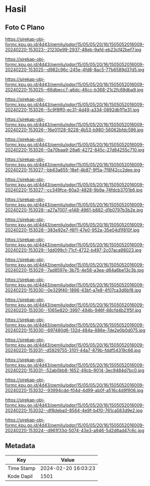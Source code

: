 # Hasil

## Foto C Plano

https://sirekap-obj-formc.kpu.go.id/4d43/pemilu/pdpr/15/05/05/20/16/1505052016009-20240220-153023--21230e99-2937-48eb-9afd-eb23cf42bef7.jpg

https://sirekap-obj-formc.kpu.go.id/4d43/pemilu/pdpr/15/05/05/20/16/1505052016009-20240220-153025--d982c96c-245e-4fd8-8ac5-77b6589d37d5.jpg

https://sirekap-obj-formc.kpu.go.id/4d43/pemilu/pdpr/15/05/05/20/16/1505052016009-20240220-153025--66dbecc7-a6dc-46cc-b368-21c2fc68dba9.jpg

https://sirekap-obj-formc.kpu.go.id/4d43/pemilu/pdpr/15/05/05/20/16/1505052016009-20240220-153026--5c9f8ff0-ec31-4d49-a334-0892db1f1e31.jpg

https://sirekap-obj-formc.kpu.go.id/4d43/pemilu/pdpr/15/05/05/20/16/1505052016009-20240220-153026--16e01128-9228-4b53-b980-56062bfdc596.jpg

https://sirekap-obj-formc.kpu.go.id/4d43/pemilu/pdpr/15/05/05/20/16/1505052016009-20240220-153026--0a70baa9-28a6-4272-845c-27d84255c710.jpg

https://sirekap-obj-formc.kpu.go.id/4d43/pemilu/pdpr/15/05/05/20/16/1505052016009-20240220-153027--bb63a655-18ef-4b87-9f5a-7f8f42cc2dee.jpg

https://sirekap-obj-formc.kpu.go.id/4d43/pemilu/pdpr/15/05/05/20/16/1505052016009-20240220-153027--cc349fce-60a3-4828-9b9a-74fdcb3701b6.jpg

https://sirekap-obj-formc.kpu.go.id/4d43/pemilu/pdpr/15/05/05/20/16/1505052016009-20240220-153028--a27a7007-e148-4961-b882-d1b0797b3b2e.jpg

https://sirekap-obj-formc.kpu.go.id/4d43/pemilu/pdpr/15/05/05/20/16/1505052016009-20240220-153028--383e92e7-f6f1-47e0-952a-35e04d1f810f.jpg

https://sirekap-obj-formc.kpu.go.id/4d43/pemilu/pdpr/15/05/05/20/16/1505052016009-20240220-153029--1dd099c1-71cf-4722-b497-2c07aca98023.jpg

https://sirekap-obj-formc.kpu.go.id/4d43/pemilu/pdpr/15/05/05/20/16/1505052016009-20240220-153029--7ad8597e-3b75-4e58-a3ea-d84a6be13c3b.jpg

https://sirekap-obj-formc.kpu.go.id/4d43/pemilu/pdpr/15/05/05/20/16/1505052016009-20240220-153030--0e329f40-1896-43bf-a7e8-4f07ca3d6bf8.jpg

https://sirekap-obj-formc.kpu.go.id/4d43/pemilu/pdpr/15/05/05/20/16/1505052016009-20240220-153030--1065e820-3997-484b-946f-88cfd4b21f5f.jpg

https://sirekap-obj-formc.kpu.go.id/4d43/pemilu/pdpr/15/05/05/20/16/1505052016009-20240220-153030--697480d6-132d-484a-886e-7de2e0b0d075.jpg

https://sirekap-obj-formc.kpu.go.id/4d43/pemilu/pdpr/15/05/05/20/16/1505052016009-20240220-153031--d5929755-3101-44a7-879b-fddf54319c66.jpg

https://sirekap-obj-formc.kpu.go.id/4d43/pemilu/pdpr/15/05/05/20/16/1505052016009-20240220-153031--52ab0bb8-1652-49cb-9014-3ec9484d7bc0.jpg

https://sirekap-obj-formc.kpu.go.id/4d43/pemilu/pdpr/15/05/05/20/16/1505052016009-20240220-153032--93994cdd-f04d-4d99-ab0f-a516c4d9f906.jpg

https://sirekap-obj-formc.kpu.go.id/4d43/pemilu/pdpr/15/05/05/20/16/1505052016009-20240220-153032--df8deba0-8564-4e9f-b410-761ca583d9e2.jpg

https://sirekap-obj-formc.kpu.go.id/4d43/pemilu/pdpr/15/05/05/20/16/1505052016009-20240220-153024--d961f33d-5074-43e3-a946-5d2d6ad47c6c.jpg


## Metadata

| Key        | Value               |
| ---------- | ------------------- |
| Time Stamp | 2024-02-20 16:03:23 |
| Kode Dapil | 1501                |



